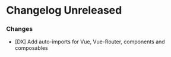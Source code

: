 # Changelog Unreleased

### Changes

- [DX] Add auto-imports for Vue, Vue-Router, components and composables